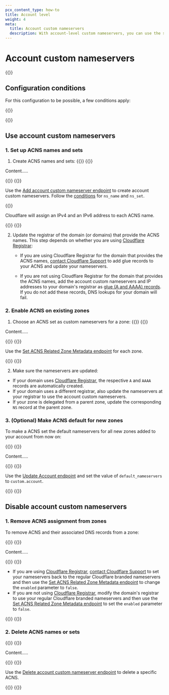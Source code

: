 ```yaml
---
pcx_content_type: how-to
title: Account level
weight: 4
meta:
  title: Account custom nameservers
  description: With account-level custom nameservers, you can use the same custom nameservers for different zones in the account. The domain or domains that provide the nameservers names do not have to exist as zones in Cloudflare.
---
```


# Account custom nameservers

{{<render file="_acns-tcns-intro.md" withParameters="Account;;A;;account;;zones;;account " >}}

## Configuration conditions

For this configuration to be possible, a few conditions apply:

{{<render file="_acns-tcns-conditions.md" withParameters="account;;you;;You" >}}

{{<render file="_acns-tcns-byoip.md" withParameters="Account;;account" >}}

## Use account custom nameservers

### 1. Set up ACNS names and sets

1. Create ACNS names and sets:
{{<tabs labels="Dashboard | API">}}
{{<tab label="dashboard" no-code="true">}}

Content.....

{{</tab>}}
{{<tab label="api" no-code="true">}}

Use the [Add account custom nameserver endpoint](/api/operations/account-level-custom-nameservers-add-account-custom-nameserver) to create account custom nameservers. Follow the [conditions](#configuration-conditions) for `ns_name` and `ns_set`.

{{<render file="_ns-set-omission-callout.md">}}

Cloudflare will assign an IPv4 and an IPv6 address to each ACNS name.

{{</tab>}}
{{</tabs>}}

2. Update the registrar of the domain (or domains) that provide the ACNS names. This step depends on whether you are using [Cloudflare Registrar](/registrar/):

    * If you are using Cloudflare Registrar for the domain that provides the ACNS names, [contact Cloudflare Support](/support/contacting-cloudflare-support/) to add glue records to your ACNS and update your nameservers.

    * If you are not using Cloudflare Registrar for the domain that provides the ACNS names, add the account custom nameservers and IP addresses to your domain's registrar as [glue (A and AAAA) records](https://www.ietf.org/rfc/rfc1912.txt). If you do not add these records, DNS lookups for your domain will fail.

### 2. Enable ACNS on existing zones

1. Choose an ACNS set as custom nameservers for a zone:
{{<tabs labels="Dashboard | API">}}
{{<tab label="dashboard" no-code="true">}}

Content.....

{{</tab>}}
{{<tab label="api" no-code="true">}}

Use the [Set ACNS Related Zone Metadata endpoint](/api/operations/account-level-custom-nameservers-usage-for-a-zone-set-account-custom-nameserver-related-zone-metadata) for each zone.

{{</tab>}}
{{</tabs>}}

2. Make sure the nameservers are updated:

  * If your domain uses [Cloudflare Registrar](/registrar/), the respective `A` and `AAAA` records are automatically created.
  * If your domain uses a different registrar, also update the nameservers at your registrar to use the account custom nameservers.
  * If your zone is delegated from a parent zone, update the corresponding `NS` record at the parent zone.

### 3. (Optional) Make ACNS default for new zones

To make a ACNS set the default nameservers for all new zones added to your account from now on:

{{<tabs labels="Dashboard | API">}}
{{<tab label="dashboard" no-code="true">}}

Content.....

{{</tab>}}
{{<tab label="api" no-code="true">}}

Use the [Update Account endpoint](/api/operations/accounts-update-account) and set the value of `default_nameservers` to `custom.account`.

{{</tab>}}
{{</tabs>}}

## Disable account custom nameservers

### 1. Remove ACNS assignment from zones

To remove ACNS and their associated DNS records from a zone:

{{<tabs labels="Dashboard | API">}}
{{<tab label="dashboard" no-code="true">}}

Content.....

{{</tab>}}
{{<tab label="api" no-code="true">}}

  * If you are using [Cloudflare Registrar](/registrar/), [contact Cloudflare Support](/support/contacting-cloudflare-support/) to set your nameservers back to the regular Cloudflare branded nameservers and then use the [Set ACNS Related Zone Metadata endpoint](/api/operations/account-level-custom-nameservers-usage-for-a-zone-set-account-custom-nameserver-related-zone-metadata) to change the `enabled` parameter to `false`.
  * If you are not using [Cloudflare Registrar](/registrar/), modify the domain's registrar to use your regular Cloudflare branded nameservers and then use the [Set ACNS Related Zone Metadata endpoint](/api/operations/account-level-custom-nameservers-usage-for-a-zone-set-account-custom-nameserver-related-zone-metadata) to set the `enabled` parameter to `false`.

{{</tab>}}
{{</tabs>}}

### 2. Delete ACNS names or sets

{{<tabs labels="Dashboard | API">}}
{{<tab label="dashboard" no-code="true">}}

Content.....

{{</tab>}}
{{<tab label="api" no-code="true">}}

Use the [Delete account custom nameserver endpoint](/api/operations/account-level-custom-nameservers-delete-account-custom-nameserver) to delete a specific ACNS.

{{</tab>}}
{{</tabs>}}
